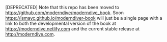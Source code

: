 [DEPRECATED] Note that this repo has been moved to https://github.com/moderndive/moderndive_book. Soon https://ismayc.github.io/moderndiver-book will just be a single page with a link to both the developmental version of the book at https://moderndive.netlify.com and the current stable release at http://moderndive.com.
